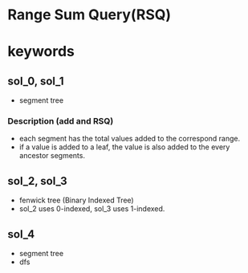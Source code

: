 # Range Sum Query(RSQ)



# keywords 

## sol_0, sol_1
- segment tree

### Description (add and RSQ)
- each segment has the total values added to the correspond range. 
- if a value is added to a leaf, the value is also added to the every ancestor segments. 



## sol_2, sol_3
- fenwick tree (Binary Indexed Tree)
- sol_2 uses 0-indexed, sol_3 uses 1-indexed.


## sol_4
- segment tree
- dfs 